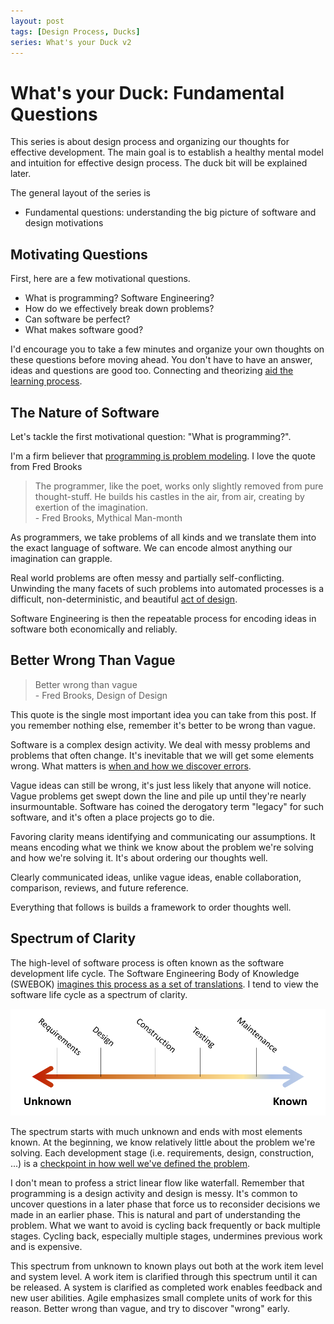 ```yaml
---
layout: post
tags: [Design Process, Ducks]
series: What's your Duck v2
---
```


# What's your Duck: Fundamental Questions

This series is about design process and organizing our thoughts for effective development. The main goal is to establish a healthy mental model and intuition for effective design process. The duck bit will be explained later.

The general layout of the series is
- Fundamental questions: understanding the big picture of software and design motivations

<!-- 
TODO: consider putting a warning in What's your duck pointing to this post as the presentation companion -->

<!-- 
IDEA: make this post a series to make it more approachable / smaller increments
TODO: Do I need to group section by what I think belongs in one post? Clearly delineate chunks that need to be taken as a whole
I think at least the stage-specific techniques might be good as a separate post. Most everything up to there flows pretty well
-->


<!-- Meta thoughts
This feels so much different from writing my other posts. I can see all the effort I put into connecting back 

Thinking about this as a potential series causes me to write each section intro like a blog intro and forge stronger context clarity
 -->


## Motivating Questions

First, here are a few motivational questions.
- What is programming? Software Engineering?
- How do we effectively break down problems?
- Can software be perfect?
- What makes software good?

I'd encourage you to take a few minutes and organize your own thoughts on these questions before moving ahead. You don't have to have an answer, ideas and questions are good too. Connecting and theorizing [aid the learning process](../../_posts/2022-03-07-Small-Teaching-Review.md#predicting).

## The Nature of Software 

Let's tackle the first motivational question: "What is programming?".

I'm a firm believer that [programming is problem modeling](../../_posts/2022-02-18-Programming-is-Problem-Modeling.md). I love the quote from Fred Brooks

> The programmer, like the poet, works only slightly removed from pure thought-stuff. He builds his castles in the air, from air, creating by exertion of the imagination.  
> \- Fred Brooks, Mythical Man-month

As programmers, we take problems of all kinds and we translate them into the exact language of software. We can encode almost anything our imagination can grapple.

Real world problems are often messy and partially self-conflicting. Unwinding the many facets of such problems into automated processes is a difficult, non-deterministic, and beautiful [act of design](https://www.developerdotstar.com/mag/articles/reeves_design.html).

Software Engineering is then the repeatable process for encoding ideas in software both economically and reliably. 

## Better Wrong Than Vague

> Better wrong than vague  
> \- Fred Brooks, Design of Design

This quote is the single most important idea you can take from this post. If you remember nothing else, remember it's better to be wrong than vague.

Software is a complex design activity. We deal with messy problems and problems that often change. It's inevitable that we will get some elements wrong. What matters is [when and how we discover errors](https://stevemcconnell.com/articles/an-ounce-of-prevention/).

Vague ideas can still be wrong, it's just less likely that anyone will notice. Vague problems get swept down the line and pile up until they're nearly insurmountable. Software has coined the derogatory term "legacy" for such software, and it's often a place projects go to die.

Favoring clarity means identifying and communicating our assumptions. It means encoding what we think we know about the problem we're solving and how we're solving it. It's about ordering our thoughts well.

Clearly communicated ideas, unlike vague ideas, enable collaboration, comparison, reviews, and future reference.

Everything that follows is builds a framework to order thoughts well.

## Spectrum of Clarity

The high-level of software process is often known as the software development life cycle. The Software Engineering Body of Knowledge (SWEBOK) [imagines this process as a set of translations](../../_posts/2021-08-13-Swebok-transform-view.md). I tend to view the software life cycle as a spectrum of clarity.

![Spectrum of clarity](../../post-media/Whats-your-duck/spectrum.png)

The spectrum starts with much unknown and ends with most elements known. At the beginning, we know relatively little about the problem we're solving. Each development stage (i.e. requirements, design, construction, ...) is a [checkpoint in how well we've defined the problem](../../_posts/2022-02-18-Programming-is-Problem-Modeling.md#increment-to-good-enough). 

I don't mean to profess a strict linear flow like waterfall. Remember that programming is a design activity and design is messy. It's common to uncover questions in a later phase that force us to reconsider decisions we made in an earlier phase. This is natural and part of understanding the problem. What we want to avoid is cycling back frequently or back multiple stages. Cycling back, especially multiple stages, undermines previous work and is expensive. 

This spectrum from unknown to known plays out both at the work item level and system level. A work item is clarified through this spectrum until it can be released. A system is clarified as completed work enables feedback and new user abilities. Agile emphasizes small complete units of work for this reason. Better wrong than vague, and try to discover "wrong" early.


